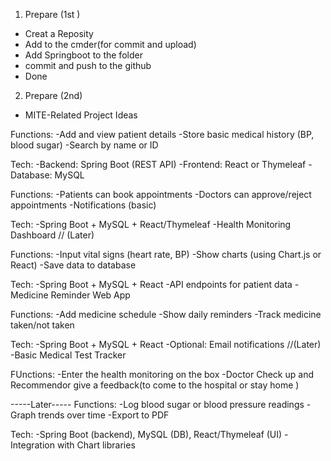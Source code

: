 1. Prepare (1st )
 - Creat a Reposity 
 - Add to the cmder(for commit and upload)
 - Add Springboot to the folder
 - commit and push to the github
 - Done

2. Prepare (2nd)
  + MITE-Related Project Ideas
<Patient Health Record System>

Functions:
-Add and view patient details
-Store basic medical history (BP, blood sugar)
-Search by name or ID

Tech:
-Backend: Spring Boot (REST API)
-Frontend: React or Thymeleaf
-Database: MySQL

<Appointment Booking System>

Functions:
-Patients can book appointments
-Doctors can approve/reject appointments
-Notifications (basic)

Tech:
-Spring Boot + MySQL + React/Thymeleaf
-Health Monitoring Dashboard // (Later)

Functions:
-Input vital signs (heart rate, BP)
-Show charts (using Chart.js or React)
-Save data to database

Tech:
-Spring Boot + MySQL + React
-API endpoints for patient data
-Medicine Reminder Web App

Functions:
-Add medicine schedule
-Show daily reminders
-Track medicine taken/not taken

Tech:
-Spring Boot + MySQL + React
-Optional: Email notifications //(Later)
-Basic Medical Test Tracker

FUnctions:
-Enter the health monitoring on the box
-Doctor Check up and Recommendor give a feedback(to come to the hospital or stay home )

-----Later-----
Functions:
-Log blood sugar or blood pressure readings
-Graph trends over time
-Export to PDF

Tech:
-Spring Boot (backend), MySQL (DB), React/Thymeleaf (UI)
-Integration with Chart libraries
 
